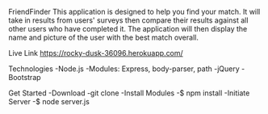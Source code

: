 FriendFinder
This application is designed to help you find your match. It will take in results from users' surveys then compare their results against all other users who have completed it. The application will then display the name and picture of the user with the best match overall.

Live Link
https://rocky-dusk-36096.herokuapp.com/

Technologies
-Node.js
-Modules: Express, body-parser, path
-jQuery
-Bootstrap

Get Started
-Download
-git clone 
-Install Modules
-$ npm install
-Initiate Server
-$ node server.js   
